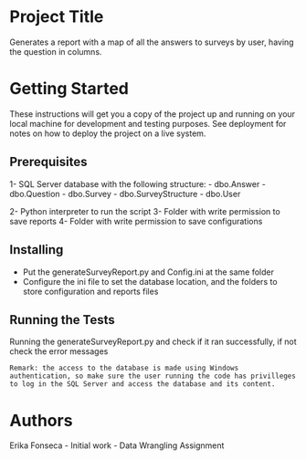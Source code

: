 # Project Title
Generates a report with a map of all the answers to surveys by user, having the question in columns.

# Getting Started
These instructions will get you a copy of the project up and running on your local machine for development and testing purposes. See deployment for notes on how to deploy the project on a live system.

## Prerequisites
1- SQL Server database with the following structure:
    - dbo.Answer
    - dbo.Question
    - dbo.Survey
    - dbo.SurveyStructure
    - dbo.User   

2- Python interpreter to run the script
3- Folder with write permission to save reports
4- Folder with write permission to save configurations

## Installing
- Put the generateSurveyReport.py and Config.ini at the same folder
- Configure the ini file to set the database location, and the folders to store configuration and reports files

## Running the Tests
Running the generateSurveyReport.py and check if it ran successfully, if not check the error messages

```
Remark: the access to the database is made using Windows authentication, so make sure the user running the code has privilleges to log in the SQL Server and access the database and its content.
```

# Authors
Erika Fonseca - Initial work - Data Wrangling Assignment